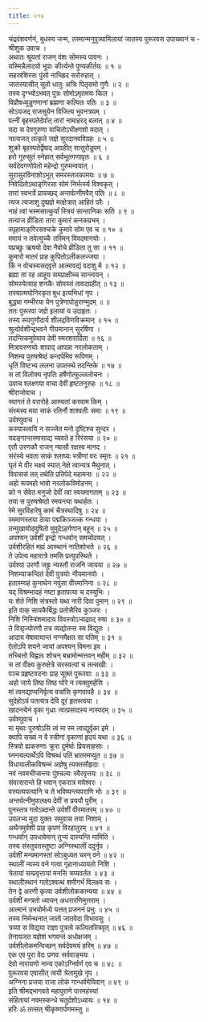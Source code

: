 ```yaml
---
title: ०१४
---
```

चंद्रवंशवर्णनं, बुधस्य जन्म, तस्मान्मनुपुत्र्यामिलायां जातस्य पुरूरवस उपाख्यानं च -  
श्रीशुक उवाच ।  
अथातः श्रूयतां राजन् वंशः सोमस्य पावनः ।  
यस्मिन्नैलादयो भूपाः कीर्त्यन्ते पुण्यकीर्तयः ॥ १ ॥  
सहस्रशिरसः पुंसो नाभिह्रद सरोरुहात् ।  
जातस्यासीत् सुतो धातुः अत्रिः पितृसमो गुणैः ॥ २ ॥  
तस्य दृग्भ्योऽभवत् पुत्रः सोमोऽमृतमयः किल ।  
विप्रौषध्युडुगणानां ब्रह्मणा कल्पितः पतिः ॥ ३ ॥  
सोऽयजद् राजसूयेन विजित्य भुवनत्रयम् ।  
पत्नीं बृहस्पतेर्दर्पात् तारां नामाहरद् बलात् ॥ ४ ॥  
यदा स देवगुरुणा याचितोऽभीक्ष्णशो मदात् ।  
नात्यजत् तत्कृते जज्ञे सुरदानवविग्रहः ॥ ५ ॥  
शुक्रो बृहस्पतेर्द्वेषाद् अग्रहीत् सासुरोडुपम् ।  
हरो गुरुसुतं स्नेहात् सर्वभूतगणावृतः ॥ ६ ॥  
सर्वदेवगणोपेतो महेन्द्रो गुरुमन्वयात् ।  
सुरासुरविनाशोऽभूत् समरस्तारकामयः ॥ ७ ॥  
निवेदितोऽथाङ्‌गिरसा सोमं निर्भर्त्स्य विश्वकृत् ।  
तारां स्वभर्त्रे प्रायच्छद् अन्तर्वत्नीमवैत् पतिः ॥ ८ ॥  
त्यज त्यजाशु दुष्प्रज्ञे मत्क्षेत्रात् आहितं परैः ।  
नाहं त्वां भस्मसात्कुर्यां स्त्रियं सान्तानिकः सति ॥ ९ ॥  
तत्याज व्रीडिता तारा कुमारं कनकप्रभम् ।  
स्पृहामाङ्‌गिरसश्चक्रे कुमारे सोम एव च ॥ १० ॥  
ममायं न तवेत्युच्चैः तस्मिन् विवदमानयोः ।  
पप्रच्छुः ऋषयो देवा नैवोचे व्रीडिता तु सा ॥ ११ ॥  
कुमारो मातरं प्राह कुपितोऽलीकलज्जया ।  
किं न वोचस्यसद्‌वृत्ते आत्मावद्यं वदाशु मे ॥ १२ ॥  
ब्रह्मा तां रह आहूय समप्राक्षीच्च सान्त्वयन् ।  
सोमस्येत्याह शनकैः सोमस्तं तावदग्रहीत् ॥ १३ ॥  
तस्यात्मयोनिरकृत बुध इत्यभिधां नृप ।  
बुद्ध्या गम्भीरया येन पुत्रेणापोडुराण्मुदम् ॥ ॥  
ततः पुरूरवा जज्ञे इलायां य उदाहृतः ।  
तस्य रूपगुणौदार्य शीलद्रविणविक्रमान् ॥ १५ ॥  
श्रुत्वोर्वशीन्द्रभवने गीयमानान् सुरर्षिणा ।  
तदन्तिकमुपेयाय देवी स्मरशरार्दिता ॥ १६ ॥  
मित्रावरुणयोः शापाद् आपन्ना नरलोकताम् ।  
निशम्य पुरुषश्रेष्ठं कन्दर्पमिव रूपिणम् ।  
धृतिं विष्टभ्य ललना उपतस्थे तदन्तिके ॥ १७ ॥  
स तां विलोक्य नृपतिः हर्षेणोत्फुल्ललोचनः ।  
उवाच श्लक्ष्णया वाचा देवीं हृष्टतनूरुहः ॥ १८ ॥  
श्रीराजोवाच ।  
स्वागतं ते वरारोहे आस्यतां करवाम किम् ।  
संरमस्व मया साकं रतिर्नौ शाश्वतीः समाः ॥ १९ ॥  
उर्वश्युवाच ।  
कस्यास्त्वयि न सज्जेत मनो दृष्टिश्च सुन्दर ।  
यदङ्‌गान्तरमासाद्य च्यवते ह रिरंसया ॥ २० ॥  
एतौ उरणकौ राजन् न्यासौ रक्षस्व मानद ।  
संरंस्ये भवता साकं श्लाघ्यः स्त्रीणां वरः स्मृतः ॥ २१ ॥  
घृतं मे वीर भक्ष्यं स्यात् नेक्षे त्वान्यत्र मैथुनात् ।  
विवाससं तत् तथेति प्रतिपेदे महामनाः ॥ २२ ॥  
अहो रूपमहो भावो नरलोकविमोहनम् ।  
को न सेवेत मनुजो देवीं त्वां स्वयमागताम् ॥ २३ ॥  
तया स पुरुषश्रेष्ठो रमयन्त्या यथार्हतः ।  
रेमे सुरविहारेषु कामं चैत्ररथादिषु ॥ २४ ॥  
रममाणस्तया देव्या पद्मकिञ्जल्क गन्धया ।  
तन्मुखामोदमुषितो मुमुदेऽहर्गणान् बहून् ॥ २५ ॥  
अपश्यन् उर्वशीं इन्द्रो गन्धर्वान् समचोदयत् ।  
उर्वशीरहितं मह्यं आस्थानं नातिशोभते ॥ २६ ॥  
ते उपेत्य महारात्रे तमसि प्रत्युपस्थिते ।  
उर्वश्या उरणौ जह्रुः न्यस्तौ राजनि जायया ॥ २७ ॥  
निशम्याक्रन्दितं देवी पुत्रयोः नीयमानयोः ।  
हतास्म्यहं कुनाथेन नपुंसा वीरमानिना ॥ २८ ॥  
यद् विश्रम्भादहं नष्टा हृतापत्या च दस्युभिः ।  
यः शेते निशि संत्रस्तो यथा नारी दिवा पुमान् ॥ २९ ॥  
इति वाक् सायकैर्बिद्धः प्रतोत्त्रैरिव कुञ्जरः ।  
निशि निस्त्रिंशमादाय विवस्त्रोऽभ्यद्रवद् रुषा ॥ ३० ॥  
ते विसृज्योरणौ तत्र व्यद्योतन्त स्म विद्युतः ।  
आदाय मेषावायान्तं नग्नमैक्षत सा पतिम् ॥ ३१ ॥  
ऐलोऽपि शयने जायां अपश्यन् विमना इव ।  
तच्चित्तो विह्वलः शोचन् बभ्रामोन्मत्तवन् महीम् ॥ ३२ ॥  
स तां वीक्ष्य कुरुक्षेत्रे सरस्वत्यां च तत्सखीः ।  
पञ्च प्रहृष्टवदनाः प्राह सूक्तं पुरूरवाः ॥ ३३ ॥  
अहो जाये तिष्ठ तिष्ठ घोरे न त्यक्तुमर्हसि ।  
मां त्वमद्याप्यनिर्वृत्य वचांसि कृणवावहै ॥ ३४ ॥  
सुदेहोऽयं पतत्यत्र देवि दूरं हृतस्त्वया ।  
खादन्त्येनं वृका गृध्राः त्वत्प्रसादस्य नास्पदम् ॥ ३५ ॥  
उर्वश्युवाच ।  
मा मृथाः पुरुषोऽसि त्वं मा स्म त्वाद्युर्वृका इमे ।  
क्वापि सख्यं न वै स्त्रीणां वृकाणां हृदयं यथा ॥ ३६ ॥  
स्त्रियो ह्यकरुणाः क्रूरा दुर्मर्षाः प्रियसाहसाः ।  
घ्नन्त्यल्पार्थेऽपि विश्रब्धं पतिं भ्रातरमप्युत ॥ ३७ ॥  
विधायालीकविश्रम्भं अज्ञेषु त्यक्तसौहृदाः ।  
नवं नवमभीप्सन्त्यः पुंश्चल्यः स्वैरवृत्तयः ॥ ३८ ॥  
संवत्सरान्ते हि भवान् एकरात्रं मयेश्वरः ।  
वस्यत्यपत्यानि च ते भविष्यन्त्यपराणि भोः ॥ ३९ ॥  
अन्तर्वत्नीमुपालक्ष्य देवीं स प्रययौ पुरीम् ।  
पुनस्तत्र गतोऽब्दान्ते उर्वशीं वीरमातरम् ॥ ४० ॥  
उपलभ्य मुदा युक्तः समुवास तया निशाम् ।  
अथैनमुर्वशी प्राह कृपणं विरहातुरम् ॥ ४१ ॥  
गन्धर्वान् उपधावेमान् तुभ्यं दास्यन्ति मामिति ।  
तस्य संस्तुवतस्तुष्टा अग्निस्थालीं ददुर्नृप ।  
उर्वशीं मन्यमानस्तां सोऽबुध्यत चरन् वने ॥ ४२ ॥  
स्थालीं न्यस्य वने गत्वा गृहानाध्यायतो निशि ।  
त्रेतायां सम्प्रवृत्तायां मनसि त्रय्यवर्तत ॥ ४३ ॥  
स्थालीस्थानं गतोऽश्वत्थं शमीगर्भं विलक्ष्य सः ।  
तेन द्वे अरणी कृत्वा उर्वशीलोककाम्यया ॥ ४४ ॥  
उर्वशीं मन्त्रतो ध्यायन् अधरारणिमुत्तराम् ।  
आत्मानं उभयोर्मध्ये यत्तत् प्रजननं प्रभुः ॥ ४५ ॥  
तस्य निर्मन्थनात् जातो जातवेदा विभावसुः ।  
त्रय्या स विद्यया राज्ञा पुत्रत्वे कल्पितस्त्रिवृत् ॥ ४६ ॥  
तेनायजत यज्ञेशं भगवन्तं अधोक्षजम् ।  
उर्वशीलोकमन्विच्छन् सर्वदेवमयं हरिम् ॥ ४७ ॥  
एक एव पुरा वेदः प्रणवः सर्ववाङ्‌मयः ।  
देवो नारायणो नान्य एकोऽग्निर्वर्ण एव च ॥ ४८ ॥  
पुरूरवस एवासीत् त्वयी त्रेतामुखे नृप ।  
अग्निना प्रजया राजा लोकं गान्धर्वमेयिवान् ॥ ४९ ॥  
इति श्रीमद्भागवते महापुराणे पारमहंस्यां  
संहितायां नवमस्कन्धे चतुर्दशोऽध्यायः ॥ १४ ॥  
हरिः ॐ तत्सत् श्रीकृष्णार्पणमस्तु ॥